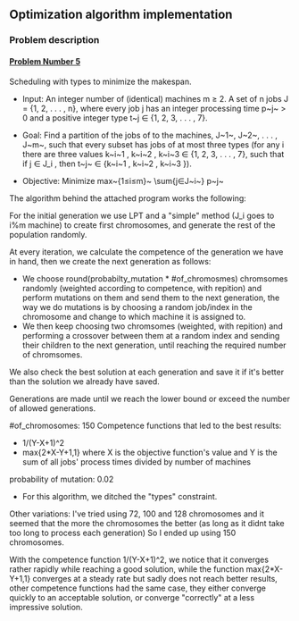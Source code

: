 ## Optimization algorithm implementation
### Problem description
#### [Problem Number 5](/problems_4_projects_2021.pdf)

Scheduling with types to minimize the makespan.

- Input: An integer number of (identical) machines m ≥ 2. A set of n jobs J =
{1, 2, . . . , n}, where every job j has an integer processing time p~j~ > 0 and a positive
integer type t~j ∈ {1, 2, 3, . . . , 7}.

- Goal: Find a partition of the jobs of to the machines, J~1~, J~2~, . . . , J~m~, such that every
subset has jobs of at most three types (for any i there are three values k~i~1
, k~i~2
, k~i~3 ∈
{1, 2, 3, . . . , 7}, such that if j ∈ J_i
, then t~j~ ∈ {k~i~1
, k~i~2
, k~i~3
}).

- Objective: Minimize max~{1≤i≤m}~ \sum{j∈J~i~} p~j~


The algorithm behind the attached program works the following:

For the initial generation we use LPT and a "simple" method (J_i goes to i%m machine) to create first chromosomes, and generate the rest of the population randomly.

At every iteration, we calculate the competence of the generation we have in hand, then we create the next generation as follows:

- We choose round(probabilty_mutation * #of_chromosmes) chromsomes randomly (weighted according to competence, with repition) and perform mutations on them and
  send them to the next generation, the way we do mutations is by choosing a random job/index in the chromosome and change to which machine it is assigned to.
- We then keep choosing two chromsomes (weighted, with repition) and performing a crossover between them at a random index and sending their children to the next generation, until
  reaching the required number of chromsomes.

We also check the best solution at each generation and save it if it's better than the solution we already have saved.

Generations are made until we reach the lower bound or exceed the number of allowed generations.

#of_chromosomes: 150
Competence functions that led to the best results:
- 1/(Y-X+1)^2
- max{2*X-Y+1,1}
  where X is the objective function's value and Y is the sum of all jobs' process times divided by number of machines
  
probability of mutation: 0.02

* For this algorithm, we ditched the "types" constraint.

Other variations:
I've tried using 72, 100 and 128 chromosomes and it seemed that the more the chromosomes the better (as long as it didnt take too long to process each generation)
So I ended up using 150 chromosomes.

With the competence function 1/(Y-X+1)^2, we notice that it converges rather rapidly while reaching a good solution, while the function max{2*X-Y+1,1} converges at a steady rate
but sadly does not reach better results, other competence functions had the same case, they either converge quickly to an acceptable solution, or converge "correctly" at a less
impressive solution.




